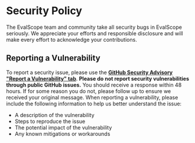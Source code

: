 # Security Policy
The EvalScope team and community take all security bugs in EvalScope seriously. We appreciate your efforts and responsible disclosure and will make every effort to acknowledge your contributions.

## Reporting a Vulnerability
To report a security issue, please use the **[GitHub Security Advisory "Report a Vulnerability" tab](https://github.com/modelscope/evalscope/security/advisories/new)**.
**Please do not report security vulnerabilities through public GitHub issues.**
You should receive a response within 48 hours. If for some reason you do not, please follow up to ensure we received your original message.
When reporting a vulnerability, please include the following information to help us better understand the issue:
- A description of the vulnerability
- Steps to reproduce the issue
- The potential impact of the vulnerability
- Any known mitigations or workarounds
